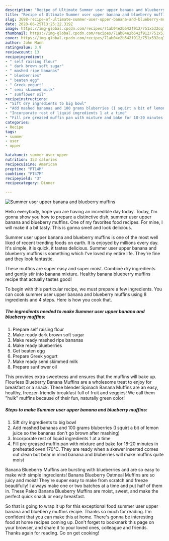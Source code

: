 ```yaml
---
description: "Recipe of Ultimate Summer user upper banana and blueberry muffins"
title: "Recipe of Ultimate Summer user upper banana and blueberry muffins"
slug: 3698-recipe-of-ultimate-summer-user-upper-banana-and-blueberry-muffins
date: 2020-06-25T13:25:22.319Z
image: https://img-global.cpcdn.com/recipes/71ab04e2b542f912/751x532cq70/summer-user-upper-banana-and-blueberry-muffins-recipe-main-photo.jpg
thumbnail: https://img-global.cpcdn.com/recipes/71ab04e2b542f912/751x532cq70/summer-user-upper-banana-and-blueberry-muffins-recipe-main-photo.jpg
cover: https://img-global.cpcdn.com/recipes/71ab04e2b542f912/751x532cq70/summer-user-upper-banana-and-blueberry-muffins-recipe-main-photo.jpg
author: John Mann
ratingvalue: 3.9
reviewcount: 13
recipeingredient:
- " self raising flour"
- " dark brown soft sugar"
- " mashed ripe bananas"
- " blueberries"
- " beaten egg"
- " Greek yogurt"
- " semi skimmed milk"
- " sunflower oil"
recipeinstructions:
- "Sift dry ingredients to big bowl"
- "Add mashed bananas and 100 grams bluberries (I squirt a bit of lemon juice so the bananas don&#39;t go brown after mashing)"
- "Incorporate rest of liquid ingredients 1 at a time"
- "Fill pre greased muffin pan with mixture and bake for 18-20 minutes in preheated oven 170°C. They are ready when a skewer inserted comes out clean but bear in mind banana and bluberries will make muffins quite moist"
categories:
- Recipe
tags:
- summer
- user
- upper

katakunci: summer user upper 
nutrition: 153 calories
recipecuisine: American
preptime: "PT14M"
cooktime: "PT47M"
recipeyield: "3"
recipecategory: Dinner

---
```



![Summer user upper banana and blueberry muffins](https://img-global.cpcdn.com/recipes/71ab04e2b542f912/751x532cq70/summer-user-upper-banana-and-blueberry-muffins-recipe-main-photo.jpg)

Hello everybody, hope you are having an incredible day today. Today, I'm gonna show you how to prepare a distinctive dish, summer user upper banana and blueberry muffins. One of my favorites food recipes. For mine, I will make it a bit tasty. This is gonna smell and look delicious.

Summer user upper banana and blueberry muffins is one of the most well liked of recent trending foods on earth. It is enjoyed by millions every day. It's simple, it is quick, it tastes delicious. Summer user upper banana and blueberry muffins is something which I've loved my entire life. They're fine and they look fantastic.

These muffins are super easy and super moist. Combine dry ingredients and gently stir into banana mixture. Healthy banana blueberry muffins recipe that actually tastes good!


To begin with this particular recipe, we must prepare a few ingredients. You can cook summer user upper banana and blueberry muffins using 8 ingredients and 4 steps. Here is how you cook that.

<!--inarticleads1-->

##### The ingredients needed to make Summer user upper banana and blueberry muffins:

1. Prepare  self raising flour
1. Make ready  dark brown soft sugar
1. Make ready  mashed ripe bananas
1. Make ready  blueberries
1. Get  beaten egg
1. Prepare  Greek yogurt
1. Make ready  semi skimmed milk
1. Prepare  sunflower oil


This provides extra sweetness and ensures that the muffins will bake up. Flourless Blueberry Banana Muffins are a wholesome treat to enjoy for breakfast or a snack. These blender Spinach Banana Muffins are an easy, healthy, freezer-friendly breakfast full of fruit and veggies! We call them &#34;hulk&#34; muffins because of their fun, naturally green color! 

<!--inarticleads2-->

##### Steps to make Summer user upper banana and blueberry muffins:

1. Sift dry ingredients to big bowl
1. Add mashed bananas and 100 grams bluberries (I squirt a bit of lemon juice so the bananas don&#39;t go brown after mashing)
1. Incorporate rest of liquid ingredients 1 at a time
1. Fill pre greased muffin pan with mixture and bake for 18-20 minutes in preheated oven 170°C. They are ready when a skewer inserted comes out clean but bear in mind banana and bluberries will make muffins quite moist


Banana Blueberry Muffins are bursting with blueberries and are so easy to make with simple ingredients! Banana Blueberry Oatmeal Muffins are so juicy and moist! They&#39;re super easy to make from scratch and freeze beautifully! I always make one or two batches at a time and put half of them in. These Paleo Banana Blueberry Muffins are moist, sweet, and make the perfect quick snack or easy breakfast. 

So that is going to wrap it up for this exceptional food summer user upper banana and blueberry muffins recipe. Thanks so much for reading. I'm confident that you can make this at home. There's gonna be interesting food at home recipes coming up. Don't forget to bookmark this page on your browser, and share it to your loved ones, colleague and friends. Thanks again for reading. Go on get cooking!
